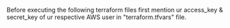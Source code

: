 Before executing the following terraform files first mention ur access_key & secret_key of ur respective AWS user in "terraform.tfvars" file.  
